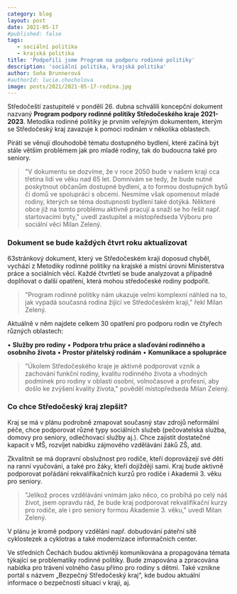 ```yaml
---
category: blog
layout: post
date: 2021-05-17
#published: false
tags: 
   - sociální politika
   - krajská politika
title: 'Podpořili jsme Program na podporu rodinné politiky'
description: 'sociální politika, krajská politika'
author: Soňa Brunnerová
#authorId: lucie.chocholova
image: posts/2021/2021-05-17-rodina.jpg
---
```


Středočeští zastupitelé v pondělí 26. dubna schválili koncepční dokument nazvaný **Program podpory rodinné politiky Středočeského kraje 2021-2023**. Metodika rodinné politiky je prvním veřejným dokumentem, kterým se Středočeský kraj zavazuje k pomoci rodinám v několika oblastech.

Piráti se věnují dlouhodobě tématu dostupného bydlení, které začíná být stále větším problémem jak pro mladé rodiny, tak do budoucna také pro seniory.
> "V dokumentu se dozvíme, že v roce 2050 bude v našem kraji cca třetina lidí ve věku nad 65 let.  Domnívám se tedy, že bude nutné poskytnout občanům dostupné bydlení, a to formou dostupných bytů či domů ve spolupráci s obcemi. Nesmíme však opomenout mladé rodiny, kterých se téma dostupnosti bydlení také dotýká. Některé obce již na tomto problému aktivně pracují a snaží se ho řešit např. startovacími byty," uvedl zastupitel a místopředseda Výboru pro sociální věci Milan Zelený.

### Dokument se bude každých čtvrt roku aktualizovat
63stránkový dokument, který ve Středočeském kraji doposud chyběl, vychází z Metodiky rodinné politiky na krajské a místní úrovni Ministerstva práce a sociálních věcí. Každé čtvrtletí se bude analyzovat a případně doplňovat o další opatření, která mohou středočeské rodiny podpořit.

> "Program rodinné politiky nám ukazuje velmi komplexní náhled na to, jak vypadá současná rodina žijící ve Středočeském kraji," řekl Milan Zelený.

Aktuálně v něm najdete celkem 30 opatření pro podporu rodin ve čtyřech různých oblastech:

•	**Služby pro rodiny**
•	**Podpora trhu práce a slaďování rodinného a osobního života**
•	**Prostor přátelský rodinám**
•	**Komunikace a spolupráce**

> "Úkolem Středočeského kraje je aktivně podporovat vznik a zachování funkční rodiny, kvalitu rodinného života a vhodných podmínek pro rodiny v oblasti osobní, volnočasové a profesní, aby došlo ke zvýšení kvality života," pověděl místopředseda Milan Zelený.

### Co chce Středočeský kraj zlepšit?

Kraj se má v plánu podrobně zmapovat současný stav zdrojů neformální péče, chce podporovat různé typy sociálních služeb  (pečovatelská služba, domovy pro seniory, odlečhovací služby aj.). Chce zajistit dostatečné kapacit v MŠ, rozvíjet nabídku zájmového vzdělávání žáků ZŠ, atd.

Zkvalitnit se má dopravní obslužnost pro rodiče, kteří doprovázejí své děti na ranní vyučování, a také pro žáky, kteří dojíždějí sami. Kraj bude aktivně podporovat pořádání rekvalifikačních kurzů pro rodiče i Akademii 3. věku pro seniory.

> "Jelikož proces vzdělávání vnímám jako něco, co probíhá po celý náš život, jsem opravdu rád, že bude kraj podporovat rekvalifikační kurzy pro rodiče, ale i pro seniory formou Akademie 3. věku," uvedl Milan Zelený.
 
V plánu je kromě podpory vzdělání např. dobudování páteřní sítě cyklostezek a cyklotras a také modernizace informačních center.

Ve středních Čechách budou aktivněji komunikována a propagována témata týkající se problematiky rodinné politiky. Bude zmapována a zpracována nabídka pro trávení volného času přímo pro rodiny s dětmi. Také vznikne portál s názvem „Bezpečný Středočeský kraj“, kde budou aktuální informace o bezpečností situaci v kraji, aj.

